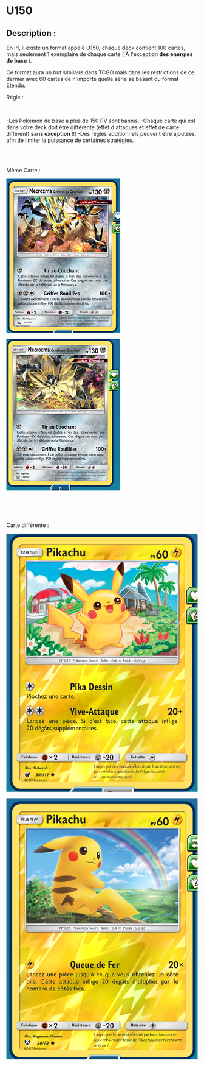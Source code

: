 # U150


## Description :

En irl, il existe un format appelé U150, chaque deck contient 100 cartes, mais seulement 1 exemplaire de chaque carte ( À l'exception **__des énergies de base__** ).

Ce format aura un but similaire dans TCGO mais dans les restrictions de ce dernier avec 60 cartes de n'importe quelle série se basant du format Etendu.

Régle :

<br>

-Les Pokemon de base a plus de 150 PV sont bannis.
-Chaque carte qui est dans votre deck doit être différente (effet d'attaques et effet de carte différent) **sans exception** !!!
-Des règles additionnels peuvent être ajoutées, afin de limiter la puissance de certaines stratégies.


<br><br>


Même Carte :

![alt text](img/U150-Exemple1.png)

![alt text](img/U150-Exemple2.png)


<br><br><br>


Carte différente :

![alt text](img/U150-Exemple3.png)

![alt text](img/U150-Exemple4.png)